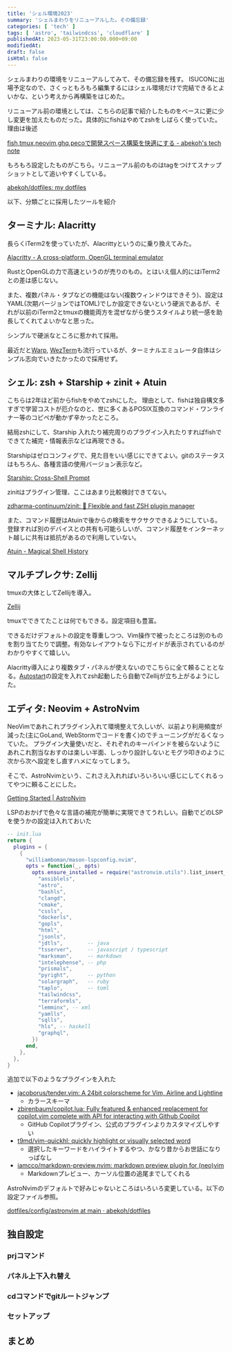 ```yaml
---
title: 'シェル環境2023'
summary: 'シェルまわりをリニューアルした。その備忘録'
categories: [ 'tech' ]
tags: [ 'astro', 'tailwindcss', 'cloudflare' ]
publishedAt: 2023-05-31T23:00:00.000+09:00
modifiedAt:
draft: false
isHtml: false
---
```


シェルまわりの環境をリニューアルしてみて、その備忘録を残す。
ISUCONに出場予定なので、さくっともろもろ編集するにはシェル環境だけで完結できるとよいかな、という考えから再構築をはじめた。

リニューアル前の環境としては、こちらの記事で紹介したものをベースに更に少し変更を加えたものだった。具体的にfishはやめてzshをしばらく使っていた。理由は後述

[fish,tmux,neovim,ghq,pecoで開発スペース構築を快適にする - abekoh's tech note](https://blog.abekoh.dev/posts/prj-command)

もろもろ設定したものがこちら。リニューアル前のものはtagをつけてスナップショットとして追いやすくしている。

[abekoh/dotfiles: my dotfiles](https://github.com/abekoh/dotfiles)

以下、分類ごとに採用したツールを紹介

## ターミナル: Alacritty

長らくiTerm2を使っていたが、Alacrittyというのに乗り換えてみた。

[Alacritty - A cross-platform, OpenGL terminal emulator](https://alacritty.org/)

RustとOpenGLの力で高速というのが売りのもの。とはいえ個人的にはiTerm2との差は感じない。

また、複数パネル・タブなどの機能はない(複数ウィンドウはできそう)、設定はYAML(次期バージョンではTOML)でしか設定できないという硬派であるが、それが以前のiTerm2とtmuxの機能両方を混ぜながら使うスタイルより統一感を助長してくれてよいかなと思った。

シンプルで硬派なところに惹かれて採用。

最近だと[Warp](https://www.warp.dev/), [WezTerm](https://wezfurlong.org/wezterm/)も流行っているが、ターミナルエミュレータ自体はシンプル志向でいきたかったので採用せず。

## シェル: zsh + Starship + zinit + Atuin

こちらは2年ほど前からfishをやめてzshにした。
理由として、fishは独自構文多すぎで学習コストが厄介なのと、世に多くあるPOSIX互換のコマンド・ワンライナー等のコピペが動かず辛かったところ。

結局zshにして、Starship 入れたり補完周りのプラグイン入れたりすればfishでできてた補完・情報表示などは再現できる。

Starshipはゼロコンフィグで、見た目をいい感じにできてよい。gitのステータスはもちろん、各種言語の使用バージョン表示など。

[Starship: Cross-Shell Prompt](https://starship.rs/)

zinitはプラグイン管理、ここはあまり比較検討できてない。

[zdharma-continuum/zinit: 🌻 Flexible and fast ZSH plugin manager](https://github.com/zdharma-continuum/zinit)

また、コマンド履歴はAtuinで後からの検索をサクサクできるようにしている。登録すれば別のデバイスとの共有も可能らしいが、コマンド履歴をインターネット越しに共有は抵抗があるので利用していない。

[Atuin - Magical Shell History](https://atuin.sh/)

## マルチプレクサ: Zellij

tmuxの大体としてZellijを導入。

[Zellij](https://zellij.dev/)

tmuxでできてたことは何でもできる。設定項目も豊富。

できるだけデフォルトの設定を尊重しつつ、Vim操作で被ったところは別のものを割り当てたりで調整。有効なレイアウトなら下にガイドが表示されているのがわかりやすくて嬉しい。

Alacritty導入により複数タブ・パネルが使えないのでこちらに全て頼ることとなる。[Autostart](https://zellij.dev/documentation/integration#autostart-on-shell-creation)の設定を入れてzsh起動したら自動でZellijが立ち上がるようにした。

## エディタ: Neovim + AstroNvim

NeoVimであれこれプラグイン入れて環境整えて久しいが、以前より利用頻度が減った(主にGoLand, WebStormでコードを書く)のでチューニングがだるくなっていた。
プラグイン大量使いだと、それぞれのキーバインドを被らないようにあれこれ割当なおすのは楽しい半面、しっかり設計しないとモグラ叩きのように次から次へ設定をし直すハメになってしまう。

そこで、AstroNvimという、これさえ入れればいろいろいい感じにしてくれるってやつに頼ることにした。

[Getting Started | AstroNvim](https://astronvim.com/)

LSPのおかげで色々な言語の補完が簡単に実現できてうれしい。自動でどのLSPを使うかの設定は入れておいた

```lua
-- init.lua
return {
  plugins = {
    {
      "williamboman/mason-lspconfig.nvim",
      opts = function(_, opts)
        opts.ensure_installed = require("astronvim.utils").list_insert_unique(opts.ensure_installed, {
          "ansiblels",
          "astro",
          "bashls",
          "clangd",
          "cmake",
          "cssls",
          "dockerls",
          "gopls",
          "html",
          "jsonls",
          "jdtls",        -- java
          "tsserver",     -- javascript / typescript
          "marksman",     -- markdown
          "intelephense", -- php
          "prismals",
          "pyright",      -- python
          "solargraph",   -- ruby
          "taplo",        -- toml
          "tailwindcss",
          "terraformls",
          "lemminx", -- xml
          "yamlls",
          "sqlls",
          "hls", -- haskell
          "graphql",
        })
      end,
    },
  },
}
```

追加で以下のようなプラグインを入れた

- [jacoborus/tender.vim: A 24bit colorscheme for Vim, Airline and Lightline](https://github.com/jacoborus/tender.vim)
  - カラースキーマ
- [zbirenbaum/copilot.lua: Fully featured & enhanced replacement for copilot.vim complete with API for interacting with Github Copilot](https://github.com/zbirenbaum/copilot.lua)
  - GitHub Copilotプラグイン、公式のプラグインよりカスタマイズしやすい
- [t9md/vim-quickhl: quickly highlight <cword> or visually selected word](https://github.com/t9md/vim-quickhl)
  - 選択したキーワードをハイライトするやつ、かなり昔からお世話になりっぱなし
- [iamcco/markdown-preview.nvim: markdown preview plugin for (neo)vim](https://github.com/iamcco/markdown-preview.nvim)
  - Markdownプレビュー、カーソル位置の追尾までしてくれる

AstroNvimのデフォルトで好みじゃないところはいろいろ変更している。以下の設定ファイル参照。

[dotfiles/config/astronvim at main · abekoh/dotfiles](https://github.com/abekoh/dotfiles/tree/main/config/astronvim)

## 独自設定

### prjコマンド

### パネル上下入れ替え

### cdコマンドでgitルートジャンプ

### セットアップ

## まとめ

